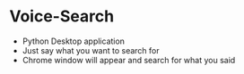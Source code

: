 # Voice-Search
- Python Desktop application
- Just say what you want to search for
- Chrome window will appear and search for what you said
